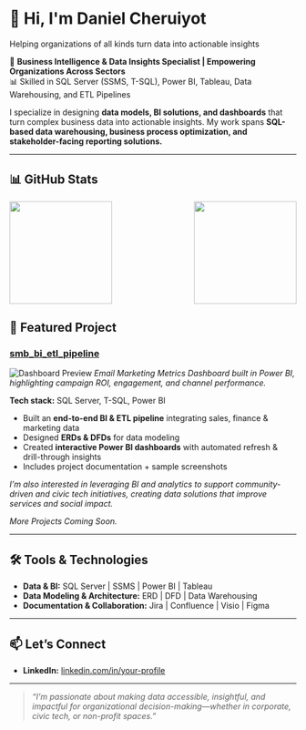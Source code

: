 # 👋 Hi, I'm Daniel Cheruiyot
Helping organizations of all kinds turn data into actionable insights

💼 **Business Intelligence & Data Insights Specialist | Empowering Organizations Across Sectors**  
📊 Skilled in SQL Server (SSMS, T-SQL), Power BI, Tableau, Data Warehousing, and ETL Pipelines  

I specialize in designing **data models, BI solutions, and dashboards** that turn complex business data into actionable insights. My work spans **SQL-based data warehousing, business process optimization, and stakeholder-facing reporting solutions.**  

---

## 📊 GitHub Stats  

<div style="display: flex; justify-content: space-between;">
  
  <img src="https://github-readme-stats.vercel.app/api?username=DLCheruiyot&show_icons=true&theme=default" height="180">
  
  <img src="https://github-readme-stats.vercel.app/api/top-langs/?username=DLCheruiyot&layout=compact" height="180">

</div>


## 🔹 Featured Project  

### [smb_bi_etl_pipeline](https://github.com/DLCheruiyot/SMB_2_Anonymized) 
![Dashboard Preview](https://raw.githubusercontent.com/DLCheruiyot/smb_bi_etl_pipeline/main/screenshots/SMB_2_Email%20Mktg%20Metrics.jpg)
*Email Marketing Metrics Dashboard built in Power BI, highlighting campaign ROI, engagement, and channel performance.*

**Tech stack:** SQL Server, T-SQL, Power BI  
- Built an **end-to-end BI & ETL pipeline** integrating sales, finance & marketing data  
- Designed **ERDs & DFDs** for data modeling  
- Created **interactive Power BI dashboards** with automated refresh & drill-through insights  
- Includes project documentation + sample screenshots  

*I’m also interested in leveraging BI and analytics to support community-driven and civic tech initiatives, creating data solutions that improve services and social impact.*  

*More Projects Coming Soon.*  

---

## 🛠️ Tools & Technologies  

- **Data & BI:** SQL Server | SSMS | Power BI | Tableau  
- **Data Modeling & Architecture:** ERD | DFD | Data Warehousing  
- **Documentation & Collaboration:** Jira | Confluence | Visio | Figma  

---

## 📫 Let’s Connect  

- **LinkedIn:** [linkedin.com/in/your-profile](www.linkedin.com/in/cheruiyotdaniel)   

---

> _“I’m passionate about making data accessible, insightful, and impactful for organizational decision-making—whether in corporate, civic tech, or non-profit spaces.”_

